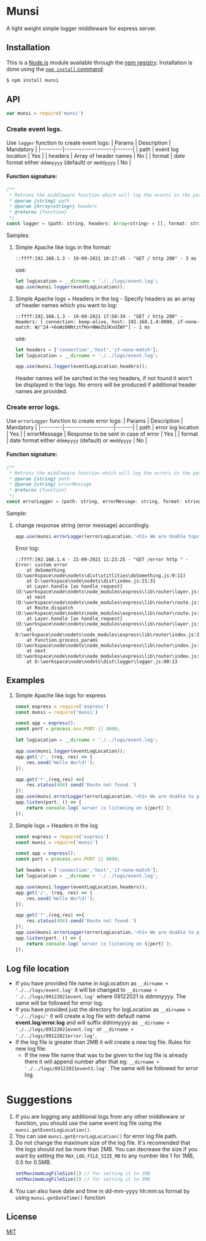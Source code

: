 # Munsi
A light weight simple logger middleware for express server. 

## Installation

This is a [Node.js](https://nodejs.org/en/) module available through the
[npm registry](https://www.npmjs.com/). Installation is done using the
[`npm install` command](https://docs.npmjs.com/getting-started/installing-npm-packages-locally):

```sh
$ npm install munsi
```
## API

```js
var munsi = require('munsi')
```
### Create event logs.
Use `logger` function to create event logs:
| Params  | Description | Mandatory |
|---------|--------------------|-------|
| path    | event log location | Yes |
| headers | Array of header names | No |
| format  | date format either `ddmmyyyy` (default) or `mmddyyyy` | No |

#### Function signature:
```js
/**
 * Retruns the middleware function which will log the events in the path provided.
 * @param {string} path
 * @param {Array<string>} headers
 * @returns {function}
 */
const logger = (path: string, headers: Array<string> = [], format: string = 'ddmmyyyy')
```
Samples:
1. Simple Apache like logs in the format:
    ```log
    ::ffff:192.168.1.3 - 19-09-2021 18:17:45 - "GET / http 200" - 3 ms
    ```
    use:
    ```js
    let logLocation = __dirname + './../logs/event.log';
    app.use(munsi.logger(eventLogLocation));
    ```
2. Simple Apache logs + Headers in the log - Specify headers as an array of header names which you want to log:
    ```log
    ::ffff:192.168.1.3 - 19-09-2021 17:50:39 - "GET / http 200" - Headers: [ connection: keep-alive, host: 192.168.1.4:8000, if-none-match: W/"24-+6oWzbNNtztfHx+NWeZUJKxUIWY"] - 1 ms
    ```
    use:
    ```js
    let headers = ['connection','host','if-none-match'];
    let logLocation = __dirname + './../logs/event.log';

    app.use(munsi.logger(eventLogLocation,headers));
    ```
    Header names will be sarched in the req headers, if not found it won't be displayed in the logs. No errors will be produced if additional header names are provided.

### Create error logs.
Use `errorLogger` function to create error logs:
| Params  | Description | Mandatory |
|---------|--------------------|-------|
| path    | error log location | Yes |
| errorMessage | Response to be sent in case of error | Yes |
| format  | date format either `ddmmyyyy` (default) or `mmddyyyy` | No |

#### Function signature:
```js
/**
 * Retruns the middleware function which will log the errors in the path provided.
 * @param {string} path
 * @param {string} errorMessage
 * @returns {function}
 */
const errorLogger = (path: string, errorMessage: string, format: string = 'ddmmyyyy') 
```
Sample:
1. change response string (error message) accordingly.
    ```js
    app.use(munsi.errorLogger(errorLogLocation,'<h1> We are Unable toprocess your request</h1>','ddmmyyyy'));
    ```
    Error log:
    ```log
    ::ffff:192.168.1.4 - 22-09-2021 11:23:25 - "GET /error http " - Error: custom error
        at doSomething (D:\workspace\node\nodets\dist\utitlities\doSomething.js:9:11)
        at D:\workspace\node\nodets\dist\index.js:21:31
        at Layer.handle [as handle_request] (D:\workspace\node\nodets\node_modules\express\lib\router\layer.js:95:5)
        at next (D:\workspace\node\nodets\node_modules\express\lib\router\route.js:137:13)
        at Route.dispatch (D:\workspace\node\nodets\node_modules\express\lib\router\route.js:112:3)
        at Layer.handle [as handle_request] (D:\workspace\node\nodets\node_modules\express\lib\router\layer.js:95:5)
        at D:\workspace\node\nodets\node_modules\express\lib\router\index.js:281:22
        at Function.process_params (D:\workspace\node\nodets\node_modules\express\lib\router\index.js:335:12)
        at next (D:\workspace\node\nodets\node_modules\express\lib\router\index.js:275:10)
        at D:\workspace\node\nodets\dist\logger\logger.js:80:13
    ```

## Examples
1. Simple Apache like logs for express
    ```js
    const express = require('express')
    const munsi = require('munsi')

    const app = express();
    const port = process.env.PORT || 8000;

    let logLocation = __dirname + './../logs/event.log';

    app.use(munsi.logger(eventLogLocation));
    app.get('/', (req, res) => {
        res.send('Hello World!');
    });

    app.get('*',(req,res) =>{
        res.status(404).send('Route not found.')
    });
    app.use(munsi.errorLogger(errorLogLocation,'<h1> We are Unable to process your request</h1>'));
    app.listen(port, () => {
        return console.log(`server is listening on ${port}`);
    });
    ```
2. Simple logs + Headers in the log
    ```js
    const express = require('express')
    const munsi = require('munsi')

    const app = express();
    const port = process.env.PORT || 8000;

    let headers = ['connection','host','if-none-match'];
    let logLocation = __dirname + './../logs/event.log';

    app.use(munsi.logger(eventLogLocation,headers));
    app.get('/', (req, res) => {
        res.send('Hello World!');
    });

    app.get('*',(req,res) =>{
        res.status(404).send('Route not found.')
    });
    app.use(munsi.errorLogger(errorLogLocation,'<h1> We are Unable to process your request</h1>'));
    app.listen(port, () => {
        return console.log(`server is listening on ${port}`);
    });
    ```
## Log file location
* If you have provided file name in logLocation as `__dirname + './../logs/event.log'` it will be changed to `__dirname + './../logs/09122021event.log'` where 09122021 is ddmmyyyy. The same will be followed for error log.
* If you have provided just the directory for logLocation as `__dirname + './../logs/'` it will create a log file with default name **event.log**/**error.log** and will suffix ddmmyyyy as `__dirname + './../logs/09122021event.log'` or `__dirname + './../logs/09122021error.log'`.
* If the log file is greater than 2MB it will create a new log file.
    Rules for new log file:
    + If the new file name that was to be given to the log file is already there it will append number after that eg: `__dirname + './../logs/09122021event1.log'`. The same will be followed for error log.
# Suggestions
1. If you are logging any additional logs from any other middleware or function, you should use the same event log file using the `munsi.getEventLogLocation()`.
2. You can use `munsi.getErrorLogLocation()` for error log file path.
3. Do not change the maximum size of the log file. It's recomended that the logs should not be more than 2MB. You can decrease the size if you want by setting the `MAX_LOG_FILE_SIZE_MB` to any number like 1 for 1MB, 0.5 for 0.5MB.
    ```js
    setMaximumLogFileSize(1) // for setting it to 1MB
    setMaximumLogFileSize(3) // for setting it to 3MB
    ```
4. You can also have date and time in dd-mm-yyyy hh:mm:ss format by using `munsi.getDateTime()` function

## License

[MIT](LICENSE)
